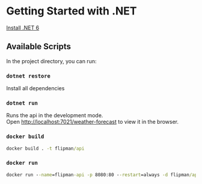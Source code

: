 # Getting Started with .NET

[Install .NET 6](https://dotnet.microsoft.com/en-us/download/dotnet/6.0)

## Available Scripts

In the project directory, you can run:

### `dotnet restore`

Install all dependencies

### `dotnet run`

Runs the api in the development mode.\
Open [http://localhost:7021/weather-forecast](http://localhost:7021/weather-forecast) to view it in the browser.

### `docker build`

```cmd
docker build . -t flipman/api
```

### `docker run`

```cmd
docker run --name=flipman-api -p 8080:80 --restart=always -d flipman/api
```
